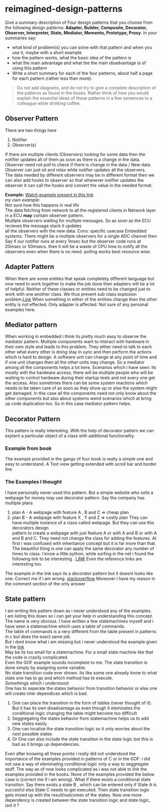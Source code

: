 # reimagined-design-patterns

Give a summary description of Four design patterns that you choose from the following design patterns: **Adapter,  Builder, Composite, Decorator, Observer, Interpreter, State, Mediator, Memento, Prototype, Proxy**. In your summaries say:

- what kind of problem(s) you can solve with that pattern and when you use it, maybe with a short example
- how the pattern works, what the basic idea of the pattern is
- what the main advantage and what the the main disadvantage is of using this pattern
- Write a short summary for each of the four patterns, about half a page for each pattern (rather less than more). 

> Do not add diagrams, and do not try to give a complete description of the patterns as found in the books. Rather think of how you would explain the essential ideas of these patterns in a few sentences to a colleague while drinking coffee.


## Observer Pattern
There are two things here
1. Notifier
2. Observer(s)

If there are multiple clients (Observers) looking for some data then the notifier updates all of them as soon as there is a change in the data.  
Observer need not poll to check if there is change in the data / New data.  
Observer can just sit and relax while notifier updates all the observers.  
The data needed by different observers may be in different format then we can also add hooks to observer so that whenever notifier updates the observer
it can call the hooks and convert the value in the needed format.

**Example:**
[Watch example present in this link](https://www.adamtornhill.com/Patterns%20in%20C%204,%20OBSERVER.pdf)    
*my own example:*  
Not sure how this happens in real life  
The data fetching from network to all the registered clients in Network layer in a ECU **may** contain observer pattern.  
Mulitple observers waiting for multiple messages. So as soon as the ECU recieves the message stack it updates  
all the observers with the new data.
Cons:
specific usecase Embedded systems: There might be a multiple observers for a single ADC channel then
Say if our notifier runs at every 1msec but the observer code runs at 20msec or 50msecs. then it will be a waste of CPU time to notify 
all the observers even when there is no need. polling works best resource wise.

## Adapter Pattern
When there are some entities that speak complelety different language but now need to work together to make the job done
then adapters will be a lot of helpful.
Neither of these classes or entities need to be changed just to work with one another class.
We thus prevent sub class explosion problem.[Link](https://python-patterns.guide/gang-of-four/composition-over-inheritance/#problem-the-subclass-explosion)
When something in either of the entities change then the other entity is not effected. Only adapter is affected.
Not sure of any personal examples here.

## Mediator pattern 
When working in embedded i think its pretty much easy to observe the mediator pattern.
Multiple components want to interact with hardware in their own style and leads to this problem.
They either need to talk to each other what every other is doing stay in sync and then perform the actions
which is hard to design. A software unit can change at any point of time and if one unit changes then all the
other units may change.
So a mediator among all the components helps a lot here.
Scenarios which i have seen:
Its mostly with the hardware access, there will be multiple people who will be waiting to control hardware
during their startup tests and not every one get the access. Also sometimes there can be some system reactions
which needs to be taken care of as soon as they show up or else the system might get damaged.
In this case all the components need not only know about the other components but also about systems weird scenarios
which at bring up code duplication too.
So in this case mediator pattern helps.



## Decorator Pattern
This pattern is really interesting.
With the help of decorator pattern we can exptent a particular object of a class with additional functionality.
### Example from book
The example provided in the gangs of four book is really a simple one and easy to understand.
A Text view getting extended with scroll bar and border line 
### The Examples I thought
I have personally never used this pattern.
But a simple website who sells a webpage for money may use decorator pattern. 
Say the company has multiple plans  
1. plan A - A webpage with feature A , B and C => cheap plan
2. plan B - A webpage with feature X , Y and Z => costly plan
They can have mutliple instance of a class called webpage. But they can use this decorators design  
pattern to create a webpage with just feature A or with A and B or with A and B and C.
They need not change the class for adding the features. 
At first i was confused with inheritance concept but it is far more than that.
The beautiful thing is one can apply the same decorator any number of times to class.
I know a little python, while surfing in the net i found the following link to be 
interesting . [LINK](https://python-patterns.guide/gang-of-four/decorator-pattern/)
Even the reference links are interesting too.

The example in the link says its a decorator pattern but it doesnt looks like one. Correct me if i am wrong.
[stackoverflow](https://stackoverflow.com/questions/35996960/c-decorator-design-pattern-using-the-pizza-example)
Moreover i have my reason in the comment section of the only answer





## State pattern
I am writing this pattern down as i never understood any of the examples.  
I am listing this down so i can get your help in understanding this concept.  
The name is very obvious.
I have written a few statemachines myself and i have seen a statemachine which uses a table of commands.   
The table of commands is a very different from the table present in patterns in c but does the exact same job.  
But i dont know what i am missing but i never understood the example given in the [link](https://www.adamtornhill.com/Patterns%20in%20C%202,%20STATE.pdf)  
May be its too small for a statemachine. For a small state machine like that the code is crazily complicated.  
Even the GOF example sounds incomplete to me. The state transition is done simply by assigning some variable.   
No state transition code ever shown. Its like some one already know to what state one has to go and which method has to execute.  
*Somethings which i understood:*  
One has to seperate the states behavior from transition behavior or else one will create inter dependices which is bad.
1. One can place the transition in the form of tables (never thought of it). 
But it has its own disadvantage as even though it eleminates the conditional logic
changing the table might become too difficult
1. Seggregating the states behavior from statemachine helps us to add new states easily.
1. One can localize the state transition logic so it only worries about the next possible states
1. Or One can also include the state transition in the state logic but this is bad as it brings up dependencies.

Even after knowing all these points i really did not understood the importance of the examples provided
in patterns of C or in the GOF.
i did not saw a way of eleminating conditional logic only a way to seggregate stuff. The way as of now looks complicated
as i was not able to link the examples provided in the books.
None of the examples provided the below case is (correct me if i am wrong).
What if there exists a conditional state transiiton. Say there exists a state B , which can be entered only if
State A is succesful else State C needs to get executed. Then state transition logic gets mixed up with the result/outcomes
of the states. Now one more dependency is created between the state transition logic and state logic, isnt it ?



 









